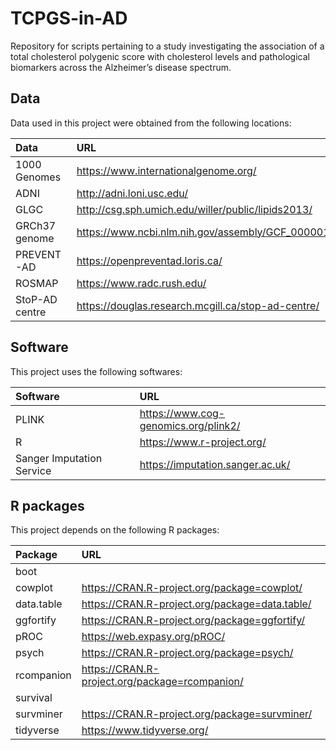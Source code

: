 # TCPGS-in-AD
Repository for scripts pertaining to a study investigating the association of a total cholesterol polygenic score with cholesterol levels and pathological biomarkers across the Alzheimer’s disease spectrum.

## Data
Data used in this project were obtained from the following locations:

| Data | URL |
| :--- | :--- |
| 1000 Genomes | https://www.internationalgenome.org/ |
| ADNI | http://adni.loni.usc.edu/ |
|	GLGC	| http://csg.sph.umich.edu/willer/public/lipids2013/ |
|	GRCh37 genome |	https://www.ncbi.nlm.nih.gov/assembly/GCF_000001405.13/#/st |
|	PREVENT-AD | https://openpreventad.loris.ca/ |
|	ROSMAP | https://www.radc.rush.edu/ |
|	StoP-AD centre | https://douglas.research.mcgill.ca/stop-ad-centre/ |

## Software		
This project uses the following softwares:

| Software | URL |
| :--- | :--- |
|  PLINK |	https://www.cog-genomics.org/plink2/ |
|	R	| https://www.r-project.org/ |
|	Sanger Imputation Service |	https://imputation.sanger.ac.uk/ |

## R packages 
This project depends on the following R packages:

| Package | URL |
| :--- | :--- |
|	boot | |
|	cowplot |	https://CRAN.R-project.org/package=cowplot/ |
|	data.table | https://CRAN.R-project.org/package=data.table/ |
|	ggfortify |	https://CRAN.R-project.org/package=ggfortify/ |
|	pROC | https://web.expasy.org/pROC/ |
|	psych |	https://CRAN.R-project.org/package=psych/ |
|	rcompanion | https://CRAN.R-project.org/package=rcompanion/ |
|	survival |	|
|	survminer |	https://CRAN.R-project.org/package=survminer/ |
|	tidyverse |	https://www.tidyverse.org/ |
